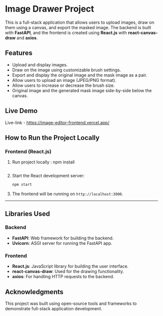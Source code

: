 # Image Drawer Project

This is a full-stack application that allows users to upload images, draw on them using a canvas, and export the masked image. The backend is built with **FastAPI**, and the frontend is created using **React.js** with **react-canvas-draw** and **axios**.

## Features
- Upload and display images.
- Draw on the image using customizable brush settings.
- Export and display the original image and the mask image as a pair.
- Allow users to upload an image (JPEG/PNG format).
- Allow users to increase or decrease the brush size.
- Original image and the generated mask image side-by-side below the canvas.

## Live Demo
Live-link - https://image-editor-frontend.vercel.app/

## How to Run the Project Locally

### Frontend (React.js)

1. Run project locally : 
   npm install
   ```

2. Start the React development server:
   ```bash
   npm start
   ```

3. The frontend will be running on `http://localhost:3000`.

---

## Libraries Used

### Backend
- **FastAPI**: Web framework for building the backend.
- **Uvicorn**: ASGI server for running the FastAPI app.

### Frontend
- **React.js**: JavaScript library for building the user interface.
- **react-canvas-draw**: Used for the drawing functionality.
- **axios**: For handling HTTP requests to the backend.

## Acknowledgments
This project was built using open-source tools and frameworks to demonstrate full-stack application development.

